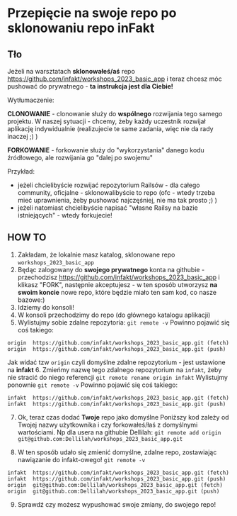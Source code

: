 # Przepięcie na swoje repo po sklonowaniu repo inFakt

## Tło

Jeżeli na warsztatach **sklonowałeś/aś** repo https://github.com/infakt/workshops_2023_basic_app i teraz chcesz móc pushować do prywatnego - **ta instrukcja jest dla Ciebie!**

Wytłumaczenie:

**CLONOWANIE** - clonowanie służy do **wspólnego** rozwijania tego samego projektu. W naszej sytuacji - chcemy, żeby każdy uczestnik rozwijał aplikację indywidualnie (realizujecie te same zadania, więc nie da rady inaczej ;) )

**FORKOWANIE** - forkowanie służy do "wykorzystania" danego kodu źródłowego, ale rozwijania go "dalej po swojemu"

Przykład:
* jeżeli chcielibyście rozwijać repozytorium Railsów - dla całego community, oficjalne - sklonowalibyście to repo (ofc - wtedy trzeba mieć uprawnienia, żeby pushować najczęśniej, nie ma tak prosto ;) )
* jeżeli natomiast chcielibyście napisać "własne Railsy na bazie istniejących" - wtedy forkujecie!

## HOW TO

1. Zakładam, że lokalnie masz katalog, sklonowane repo `workshops_2023_basic_app`
2. Będąc zalogowany do **swojego prywatnego** konta na githubie - przechodzisz https://github.com/infakt/workshops_2023_basic_app i klikasz "FORK", następnie akceptujesz - w ten sposób utworzysz **na swoim koncie** nowe repo, które będzie miało ten sam kod, co nasze bazowe:)
3. Idziemy do konsoli!
4. W konsoli przechodzimy do repo (do głównego katalogu aplikacji)
5. Wylistujmy sobie zdalne repozytoria:
`git remote -v`
Powinno pojawić się coś takiego:
```
origin	https://github.com/infakt/workshops_2023_basic_app.git (fetch)
origin	https://github.com/infakt/workshops_2023_basic_app.git (push)
```
Jak widać tzw `origin` czyli domyślne zdalne repozytorium - jest ustawione na **infakt**
6. Zmieńmy nazwę tego zdalnego repozytorium na `infakt`, żeby nie stracić do niego referencji
`git remote rename origin infakt`
Wylistujmy ponownie `git remote -v`
Powinno pojawić się coś takiego:
```
infakt	https://github.com/infakt/workshops_2023_basic_app.git (fetch)
infakt	https://github.com/infakt/workshops_2023_basic_app.git (push)
```

7. Ok, teraz czas dodać **Twoje** repo jako domyślne
Poniższy kod zależy od Twojej nazwy użytkownika i czy forkowałeś/łaś z domyślnymi wartościami.
Np dla usera na githubie Dellilah:
`git remote add origin git@github.com:Dellilah/workshops_2023_basic_app.git`

8. W ten sposób udało się zmienić domyślne, zdalne repo, zostawiając nawiązanie do infakt-owego!
`git remote -v`
```
infakt	https://github.com/infakt/workshops_2023_basic_app.git (fetch)
infakt	https://github.com/infakt/workshops_2023_basic_app.git (push)
origin	git@github.com:Dellilah/workshops_2023_basic_app.git (fetch)
origin	git@github.com:Dellilah/workshops_2023_basic_app.git (push)
```

9. Sprawdź czy możesz wypushować swoje zmiany, do swojego repo!
